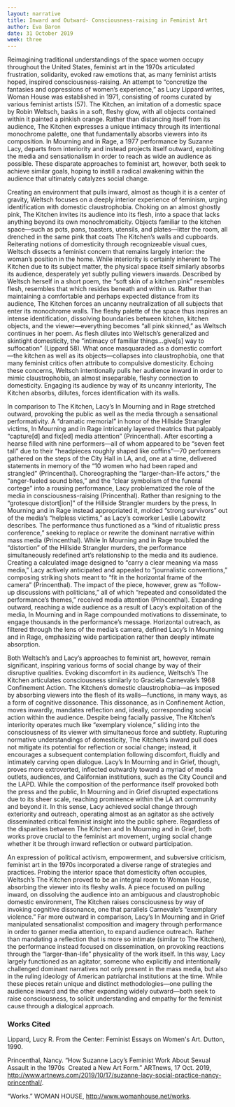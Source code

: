 ```yaml
---
layout: narrative
title: Inward and Outward- Consciousness-raising in Feminist Art
author: Eva Baron
date: 31 October 2019
week: three
---
```


Reimagining traditional understandings of the space women occupy throughout the United States, feminist art in the 1970s articulated frustration, solidarity, evoked raw emotions that, as many feminist artists hoped, inspired consciousness-raising. An attempt to “concretize the fantasies and oppressions of women’s experience,” as Lucy Lippard writes, Woman House was established in 1971, consisting of rooms curated by various feminist artists (57). The Kitchen, an imitation of a domestic space by Robin Weltsch, basks in a soft, fleshy glow, with all objects contained within it painted a pinkish orange. Rather than distancing itself from its audience, The Kitchen expresses a unique intimacy through its intentional monochrome palette, one that fundamentally absorbs viewers into its composition. In Mourning and in Rage, a 1977 performance by Suzanne Lacy, departs from interiority and instead projects itself outward, exploiting the media and sensationalism in order to reach as wide an audience as possible. These disparate approaches to feminist art, however, both seek to achieve similar goals, hoping to instill a radical awakening within the audience that ultimately catalyzes social change.

Creating an environment that pulls inward, almost as though it is a center of gravity, Weltsch focuses on a deeply interior experience of feminism, urging identification with domestic claustrophobia. Choking on an almost ghostly pink, The Kitchen invites its audience into its flesh, into a space that lacks anything beyond its own monochromaticity. Objects familiar to the kitchen space—such as pots, pans, toasters, utensils, and plates—litter the room, all drenched in the same pink that coats The Kitchen’s walls and cupboards. Reiterating notions of domesticity through recognizeable visual cues, Weltsch dissects a feminist concern that remains largely interior: the woman’s position in the home. While interiority is certainly inherent to The Kitchen due to its subject matter, the physical space itself similarly absorbs its audience, desperately yet subtly pulling viewers inwards. Described by Weltsch herself in a short poem, the “soft skin of a kitchen pink” resembles flesh, resembles that which resides beneath and within us. Rather than maintaining a comfortable and perhaps expected distance from its audience, The Kitchen forces an uncanny neutralization of all subjects that enter its monochrome walls. The fleshy palette of the space thus inspires an intense identification, dissolving boundaries between kitchen, kitchen objects, and the viewer—everything becomes “all pink skinned,” as Weltsch continues in her poem. As flesh dilutes into Weltsch’s generalized and skintight domesticity, the “intimacy of familiar things…give[s] way to suffocation” (Lippard 58). What once masquaraded as a domestic comfort—the kitchen as well as its objects—collapses into claustrophobia, one that many feminist critics often attribute to compulsive domesticity. Echoing these concerns, Weltsch intentionally pulls her audience inward in order to mimic claustrophobia, an almost inseparable, fleshy connection to domesticity. Engaging its audience by way of its uncanny interiority, The Kitchen absorbs, dillutes, forces identification with its walls.

In comparison to The Kitchen, Lacy’s In Mourning and in Rage stretched outward, provoking the public as well as the media through a sensational performativity. A “dramatic memorial” in honor of the Hillside Strangler victims, In Mourning and in Rage intricately layered theatrics that palpably “capture[d] and fix[ed] media attention” (Princenthal). After escorting a hearse filled with nine performers—all of whom appeared to be “seven feet tall” due to their “headpieces roughly shaped like coffins”—70 performers gathered on the steps of the City Hall in LA, and, one at a time, delivered statements in memory of the “10 women who had been raped and strangled” (Princenthal). Choreographing the “larger-than-life actors,” the “anger-fueled sound bites,” and the “clear symbolism of the funeral cortege” into a rousing performance, Lacy problematized the role of the media in consciousness-raising (Princenthal). Rather than resigning to the “grotesque distort[ion]” of the Hillside Strangler murders by the press, In Mourning and in Rage instead appropriated it, molded “strong survivors” out of the media’s “helpless victims,” as Lacy’s coworker Leslie Labowitz describes. The performance thus functioned as a “kind of ritualistic press conference,” seeking to replace or rewrite the dominant narrative within mass media (Princenthal). While In Mourning and in Rage troubled the “distortion” of the Hillside Strangler murders, the performance simultaneously redefined art’s relationship to the media and its audience. Creating a calculated image designed to “carry a clear meaning via mass media,” Lacy actively anticipated and appealed to “journalistic conventions,” composing striking shots meant to “fit in the horizontal frame of the camera” (Princenthal). The impact of the piece, however, grew as “follow-up discussions with politicians,” all of which “repeated and consolidated the performance’s themes,” received media attention (Princenthal). Expanding outward, reaching a wide audience as a result of Lacy’s exploitation of the media, In Mourning and in Rage compounded motivations to disseminate, to engage thousands in the performance’s message. Horizontal outreach, as filtered through the lens of the media’s camera, defined Lacy’s In Mourning and in Rage, emphasizing wide participation rather than deeply intimate absorption.

Both Weltsch’s and Lacy’s approaches to feminist art, however, remain significant, inspiring various forms of social change by way of their disruptive qualities. Evoking discomfort in its audience, Weltsch’s The Kitchen articulates consciousness similarly to Graciela Carnevale’s 1968 Confinement Action. The Kitchen’s domestic claustrophobia—as imposed by absorbing viewers into the flesh of its walls—functions, in many ways, as a form of cognitive dissonance. This dissonance, as in Confinement Action, moves inwardly, mandates reflection and, ideally, corresponding social action within the audience. Despite being facially passive, The Kitchen’s interiority operates much like “exemplary violence,” sliding into the consciousness of its viewer with simultaneous force and subtlety. Rupturing normative understandings of domesticity, The Kitchen’s inward pull does not mitigate its potential for reflection or social change; instead, it encourages a subsequent contemplation following discomfort, fluidly and intimately carving open dialogue. Lacy’s In Mourning and in Grief, though, proves more extroverted, inflected outwardly toward a myriad of media outlets, audiences, and Californian institutions, such as the City Council and the LAPD. While the composition of the performance itself provoked both the press and the public, In Mourning and in Grief disrupted expectations due to its sheer scale, reaching prominence within the LA art community and beyond it. In this sense, Lacy achieved social change through exteriority and outreach, operating almost as an agitator as she actively disseminated critical feminist insight into the public sphere. Regardless of the disparities between The Kitchen and In Mourning and in Grief, both works prove crucial to the feminist art movement, urging social change whether it be through inward reflection or outward participation.

An expression of political activism, empowerment, and subversive criticism, feminist art in the 1970s incorporated a diverse range of strategies and practices. Probing the interior space that domesticity often occupies, Weltsch’s The Kitchen proved to be an integral room to Woman House, absorbing the viewer into its fleshy walls. A piece focused on pulling inward, on dissolving the audience into an ambiguous and claustrophobic domestic environment, The Kitchen raises consciousness by way of invoking cognitive dissonance, one that parallels Carnevale’s “exemplary violence.” Far more outward in comparison, Lacy’s In Mourning and in Grief manipulated sensationalist composition and imagery through performance in order to garner media attention, to expand audience outreach. Rather than mandating a reflection that is more so intimate (similar to The Kitchen), the performance instead focused on dissemination, on provoking reactions through the “larger-than-life” physicality of the work itself. In this way, Lacy largely functioned as an agitator, someone who explicitly and intentionally challenged dominant narratives not only present in the mass media, but also in the ruling ideology of American patriarchal institutions at the time. While these pieces retain unique and distinct methodologies—one pulling the audience inward and the other expanding widely outward—both seek to raise consciousness, to solicit understanding and empathy for the feminist cause through a dialogical approach.




### Works Cited

Lippard, Lucy R. From the Center: Feminist Essays on Women's Art. Dutton, 1990.

Princenthal, Nancy. “How Suzanne Lacy’s Feminist Work About Sexual Assault in the 1970s 
Created a New Art Form.” ARTnews, 17 Oct. 2019, 
http://www.artnews.com/2019/10/17/suzanne-lacy-social-practice-nancy-princenthal/.

“Works.” WOMAN HOUSE, http://www.womanhouse.net/works.
